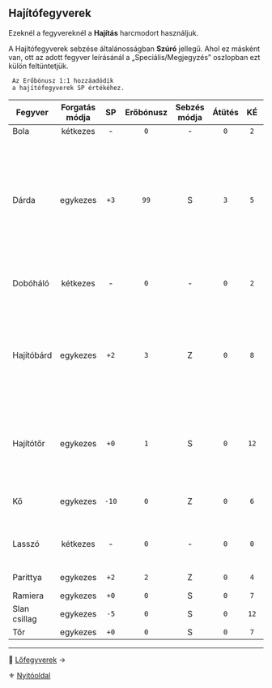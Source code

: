 ## Hajítófegyverek

Ezeknél a fegyvereknél a **Hajítás** harcmodort használjuk.

A Hajítófegyverek sebzése általánosságban **Szúró** jellegű. Ahol ez másként van, ott az adott fegyver leírásánál a „Speciális/Megjegyzés” oszlopban ezt külön feltüntetjük. 


```
 Az Erőbónusz 1:1 hozzáadódik
 a hajítófegyverek SP értékéhez.
```
 
<!-- tag: md_table_tavfegyver_start -->

| Fegyver      | Forgatás módja |  SP   | Erőbónusz | Sebzés módja | Átütés |  KÉ  |  CÉ  | Osztó |          Hatótáv | Sebesség | Kategória | Speciális / Megjegyzés                                                                                                                                       |
| ------------ |:--------------:|:-----:|:---------:|:------------:|:------:|:----:|:----:|:-----:| ----------------:|:--------:|:---------:| ------------------------------------------------------------------------------------------------------------------------------------------------------------ |
| Bola         |    kétkezes    |   -   |    `0`    |      -       |  `0`   | `2`  | `+2` |  `1`  |            `20m` |   `11`   |  hajító   |                                                                                                                                                              |
| Dárda        |    egykezes    | `+3`  |   `99`    |      S       |  `3`   | `5`  | `+3` |  `2`  | `5m + (Erő x 3)` |   `9`    |  hajító   | Követelmény: Erő `+0`<br />Maximális hatótávolsága: 5 + (Erő x 3) méterben.<br />Pajzsba dobva csökkenti annak **Védő Értékét** a dobott `SP` értékkel<br /> |
| Dobóháló     |    kétkezes    |   -   |    `0`    |      -       |  `0`   | `2`  | `+0` |  `1`  |            `4m`* |   `11`   |  hajító   | Maximális hatótávolsága: `4+Erő` méterben                                                                                                                    |
| Hajítóbárd   |    egykezes    | `+2`  |    `3`    |      Z       |  `0`   | `8`  | `+4` |  `2`  |           `20m`* |   `7`    |  hajító   | Maximális hatótávolsága:  <br />`20+(Erő x 4)` méterben<br />Pajzsba dobva csökkenti annak Védő Értékét a dobott **SP** értékkel                             |
| Hajítótőr    |    egykezes    | `+0`  |    `1`    |      S       |  `0`   | `12` | `+4` |  `2`  |            `10m` |   `6`    |  hajító   | Automatikusan jár rá a **Közeli lövés** fortélynál leírt `CÉ:+10` bónusz ha a célpont Cellaszáma 1.                                                          |
| Kő           |    egykezes    | `-10` |    `0`    |      Z       |  `0`   | `6`  | `+0` |  `1`  |           `20m`* |   `6`    |  hajító   | Maximális hatótávolsága: <br />`20+(Erő x 5)` méterben                                                                                                       |
| Lasszó       |    kétkezes    |   -   |    `0`    |      -       |  `0`   | `0`  | `+0` |  `1`  |            `10m` |   `10`   |  hajító   | Sebesülés az esés következtében lehet.                                                                                                                       |
| Parittya     |    egykezes    | `+2`  |    `2`    |      Z       |  `0`   | `4`  | `+4` |  `2`  |            `70m` |   `10`   |  hajító   | `SFÉ` duplán számít ellene                                                                                                                                   |
| Ramiera      |    egykezes    | `+0`  |    `0`    |      S       |  `0`   | `7`  | `+1` |  `1`  |            `10m` |   `7`    |  hajító   |                                                                                                                                                              |
| Slan csillag |    egykezes    | `-5`  |    `0`    |      S       |  `0`   | `12` | `+3` |  `1`  |            `15m` |   `5`    |  hajító   |                                                                                                                                                              |
| Tőr          |    egykezes    | `+0`  |    `0`    |      S       |  `0`   | `7`  | `+2` |  `2`  |            `10m` |   `7`    |  hajító   |                                                                                                                                                              |

<!-- tag: md_table_tavfegyver_end -->

---

🔗 [Lőfegyverek](068_07_lofegyverek.md) →

⚜️ [Nyitóoldal](start.md#6-harcrendszer-%EF%B8%8F)
